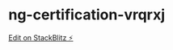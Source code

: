 # ng-certification-vrqrxj

[Edit on StackBlitz ⚡️](https://stackblitz.com/edit/ng-certification-vrqrxj)